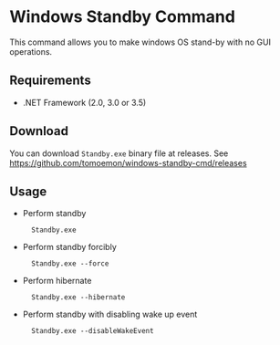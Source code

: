 ﻿Windows Standby Command
========================

This command allows you to make windows OS stand-by with no GUI operations.

Requirements
-------------

* .NET Framework (2.0, 3.0 or 3.5)


Download
----------

You can download `Standby.exe` binary file at releases. 
See https://github.com/tomoemon/windows-standby-cmd/releases


Usage
------

* Perform standby

        Standby.exe

* Perform standby forcibly

        Standby.exe --force

* Perform hibernate

        Standby.exe --hibernate

* Perform standby with disabling wake up event

        Standby.exe --disableWakeEvent

